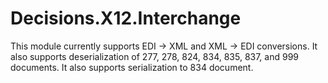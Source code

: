 # Decisions.X12.Interchange

This module currently supports EDI -> XML and XML -> EDI conversions.  It also supports deserialization of 277, 278, 824, 834, 835, 837, and 999 documents.  It also supports serialization to 834 document.
